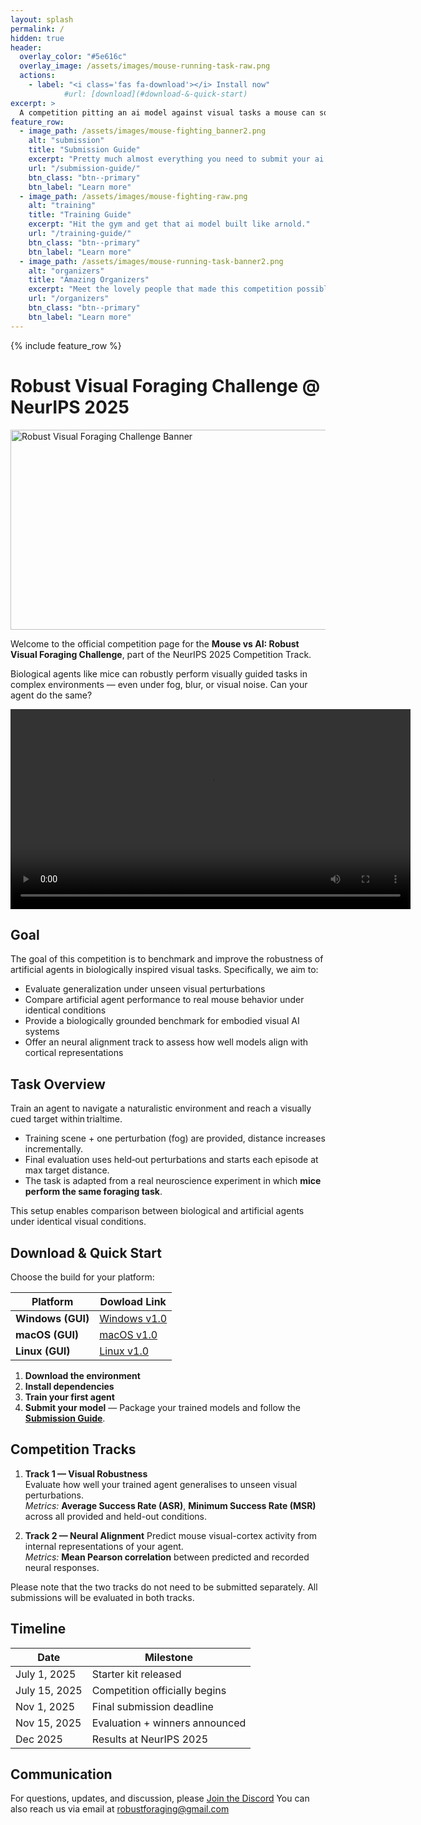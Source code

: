 ```yaml
---
layout: splash
permalink: /
hidden: true
header:
  overlay_color: "#5e616c"
  overlay_image: /assets/images/mouse-running-task-raw.png
  actions:
    - label: "<i class='fas fa-download'></i> Install now"
            #url: [download](#download-&-quick-start)
excerpt: >
  A competition pitting an ai model against visual tasks a mouse can solve in fog, rain, etc.<br />
feature_row:
  - image_path: /assets/images/mouse-fighting_banner2.png
    alt: "submission"
    title: "Submission Guide"
    excerpt: "Pretty much almost everything you need to submit your ai model in this competition."
    url: "/submission-guide/"
    btn_class: "btn--primary"
    btn_label: "Learn more"
  - image_path: /assets/images/mouse-fighting-raw.png
    alt: "training"
    title: "Training Guide"
    excerpt: "Hit the gym and get that ai model built like arnold."
    url: "/training-guide/"
    btn_class: "btn--primary"
    btn_label: "Learn more"
  - image_path: /assets/images/mouse-running-task-banner2.png
    alt: "organizers"
    title: "Amazing Organizers"
    excerpt: "Meet the lovely people that made this competition possible!"
    url: "/organizers"
    btn_class: "btn--primary"
    btn_label: "Learn more"      
---
```


{% include feature_row %}


# Robust Visual Foraging Challenge @ NeurIPS 2025


<img
  src="/figures/mouse-fighting_banner2.png"
  alt="Robust Visual Foraging Challenge Banner"
  width="640"
  height="320"
/>

Welcome to the official competition page for the **Mouse vs AI: Robust Visual Foraging Challenge**, part of the NeurIPS 2025 Competition Track.

Biological agents like mice can robustly perform visually guided tasks in complex environments — even under fog, blur, or visual noise. Can your agent do the same?

<center>
<video width="640" height="320" controls="controls">
  <source src="/assets/images/example_video.mp4" type="video/mp4">
</video>
</center>

## Goal

The goal of this competition is to benchmark and improve the robustness of artificial agents in biologically inspired visual tasks. Specifically, we aim to:

- Evaluate generalization under unseen visual perturbations
- Compare artificial agent performance to real mouse behavior under identical conditions
- Provide a biologically grounded benchmark for embodied visual AI systems
- Offer an neural alignment track to assess how well models align with cortical representations


## Task Overview
Train an agent to navigate a naturalistic environment and reach a visually cued target within trialtime.
  - Training scene + one perturbation (fog) are provided, distance increases incrementally.
  - Final evaluation uses held‑out perturbations and starts each episode at max target distance.
  - The task is adapted from a real neuroscience experiment in which **mice perform the same foraging task**. 

This setup enables comparison between biological and artificial agents under identical visual conditions.

## Download & Quick Start
Choose the build for your platform:

| Platform                    | Dowload Link                                                              |
| --------------------------- | --------------------------------------------------------------------------|
| **Windows (GUI)**           | [Windows v1.0](https://github.com/robustforaging/mouse_vs_ai_windows)     |
| **macOS (GUI)**             | [macOS v1.0](https://github.com/robustforaging/mouse_vs_ai_macOS)         |
| **Linux (GUI)**             | [Linux v1.0](https://github.com/robustforaging/mouse_vs_ai_linux)         |



1. **Download the environment**
2. **Install dependencies**
3. **Train your first agent** 
4. **Submit your model** — Package your trained models and follow the **[Submission Guide](submission_guide)**.


## Competition Tracks

1. **Track 1 — Visual Robustness**  
   Evaluate how well your trained agent generalises to unseen visual perturbations.  
   *Metrics:* **Average Success Rate (ASR)**, **Minimum Success Rate (MSR)** across all provided and held-out conditions.

2. **Track 2 — Neural Alignment** 
   Predict mouse visual-cortex activity from internal representations of your agent.  
   *Metrics:* **Mean Pearson correlation** between predicted and recorded neural responses.

Please note that the two tracks do not need to be submitted separately. All submissions will be evaluated in both tracks.

##  Timeline

| Date             | Milestone                        |
|------------------|----------------------------------|
| July 1, 2025     | Starter kit released             |
| July 15, 2025    | Competition officially begins    |
| Nov 1, 2025      | Final submission deadline        |
| Nov 15, 2025     | Evaluation + winners announced   |
| Dec 2025         | Results at NeurIPS 2025          |


## Communication

For questions, updates, and discussion, please [Join the Discord](https://discord.gg/7mJPh5QMB7)
You can also reach us via email at [robustforaging@gmail.com](mailto:robustforaging@gmail.com)